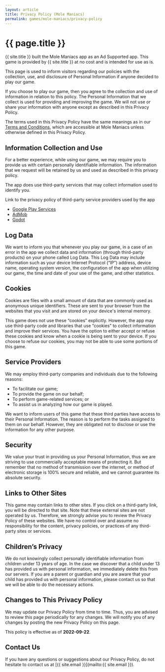 ```yaml
---
layout: article
title: Privacy Policy (Mole Maniacs)
permalink: games/mole-maniacs/privacy-policy
---
```


# {{ page.title }}

{{ site.title }} built the Mole Maniacs app as an Ad Supported app.
This game is provided by {{ site.title }} at no cost and is intended for
use as is.

This page is used to inform visitors regarding our policies with the
collection, use, and disclosure of Personal Information if anyone decided
to play our game.

If you choose to play our game, then you agree to the collection and use of
information in relation to this policy.
The Personal Information that we collect is used for providing and improving
the game.
We will not use or share your information with anyone except as described in
this Privacy Policy.

The terms used in this Privacy Policy have the same meanings as in our
[Terms and Conditions](./terms-and-conditions), which are accessible at Mole Maniacs unless otherwise defined
in this Privacy Policy.

## Information Collection and Use

For a better experience, while using our game, we may require you to
provide us with certain personally identifiable information.
The information that we request will be retained by us and used as described
in this privacy policy.

The app does use third-party services that may collect information used to
identify you.

Link to the privacy policy of third-party service providers used by the app

*   [Google Play Services](https://www.google.com/policies/privacy/)
*   [AdMob](https://support.google.com/admob/answer/6128543?hl=en)
*   [Godot](https://godotengine.org/privacy-policy)

## Log Data

We want to inform you that whenever you play our game, in a case of an error
in the app we collect data and information (through third-party products) on
your phone called Log Data.
This Log Data may include information such as your device Internet Protocol
(“IP”) address, device name, operating system version, the configuration
of the app when utilizing our game, the time and date of your use of the
game, and other statistics.

## Cookies

Cookies are files with a small amount of data that are commonly used as
anonymous unique identifiers.
These are sent to your browser from the websites that you visit and are
stored on your device's internal memory.

This game does not use these “cookies” explicitly.
However, the app may use third-party code and libraries that use “cookies”
to collect information and improve their services.
You have the option to either accept or refuse these cookies and know when
a cookie is being sent to your device.
If you choose to refuse our cookies, you may not be able to use some
portions of this game.

## Service Providers

We may employ third-party companies and individuals due to the following reasons:

- To facilitate our game;
- To provide the game on our behalf;
- To perform game-related services; or
- To assist us in analyzing how our game is played.

We want to inform users of this game that these third parties have access to
their Personal Information.
The reason is to perform the tasks assigned to them on our behalf.
However, they are obligated not to disclose or use the information for any
other purpose.

## Security

We value your trust in providing us your Personal Information, thus we are
striving to use commercially acceptable means of protecting it.
But remember that no method of transmission over the internet, or method
of electronic storage is 100% secure and reliable, and we cannot guarantee
its absolute security.

## Links to Other Sites

This game may contain links to other sites.
If you click on a third-party link, you will be directed to that site.
Note that these external sites are not operated by us.
Therefore, we strongly advise you to review the Privacy Policy of
these websites.
We have no control over and assume no responsibility for the content,
privacy policies, or practices of any third-party sites or services.

## Children’s Privacy

We do not knowingly collect personally identifiable information from children
under 13 years of age.
In the case we discover that a child under 13 has provided us with personal
information, we immediately delete this from our servers.
If you are a parent or guardian and you are aware that your child has
provided us with personal information, please contact us so that we will be
able to do the necessary actions.

## Changes to This Privacy Policy

We may update our Privacy Policy from time to time.
Thus, you are advised to review this page periodically for any changes.
We will notify you of any changes by posting the new Privacy Policy on
this page.

This policy is effective as of **2022-09-22**.

## Contact Us

If you have any questions or suggestions about our Privacy Policy, do not
hesitate to contact us at [{{ site.email }}](mailto:{{ site.email }}).
